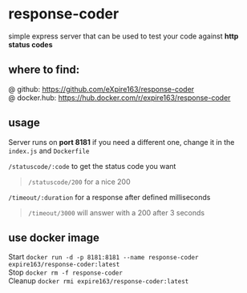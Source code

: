 # response-coder

simple express server that can be used to test your code against **http status codes**

## where to find:

@ github: https://github.com/eXpire163/response-coder \
@ docker.hub: https://hub.docker.com/r/expire163/response-coder

## usage

Server runs on **port 8181** if you need a different one, change it in the `index.js` and `Dockerfile`

`/statuscode/:code` to get the status code you want

> `/statuscode/200` for a nice 200

`/timeout/:duration` for a response after defined milliseconds

> `/timeout/3000` will answer with a 200 after 3 seconds

## use docker image

Start `docker run -d -p 8181:8181 --name response-coder  expire163/response-coder:latest` \
Stop `docker rm -f response-coder` \
Cleanup `docker rmi expire163/response-coder:latest`
